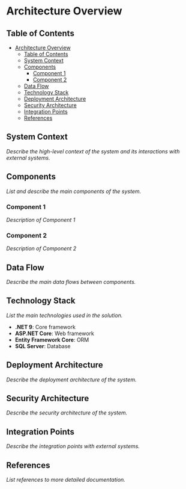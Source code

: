# Architecture Overview

## Table of Contents

- [Architecture Overview](#architecture-overview)
  - [Table of Contents](#table-of-contents)
  - [System Context](#system-context)
  - [Components](#components)
    - [Component 1](#component-1)
    - [Component 2](#component-2)
  - [Data Flow](#data-flow)
  - [Technology Stack](#technology-stack)
  - [Deployment Architecture](#deployment-architecture)
  - [Security Architecture](#security-architecture)
  - [Integration Points](#integration-points)
  - [References](#references)

## System Context

*Describe the high-level context of the system and its interactions with external systems.*

## Components

*List and describe the main components of the system.*

### Component 1

*Description of Component 1*

### Component 2

*Description of Component 2*

## Data Flow

*Describe the main data flows between components.*

## Technology Stack

*List the main technologies used in the solution.*

- **.NET 9**: Core framework
- **ASP.NET Core**: Web framework
- **Entity Framework Core**: ORM
- **SQL Server**: Database

## Deployment Architecture

*Describe the deployment architecture of the system.*

## Security Architecture

*Describe the security architecture of the system.*

## Integration Points

*Describe the integration points with external systems.*

## References

*List references to more detailed documentation.*